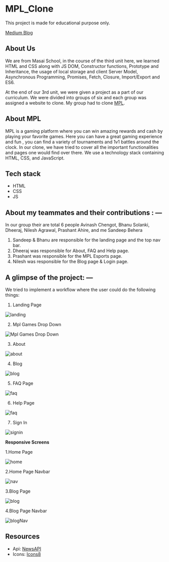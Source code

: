 # MPL_Clone
This project is made for educational purpose only.

[Medium Blog](https://medium.com/@sandeepbeherakbl/how-we-cloned-the-mpl-website-in-5-days-b447b0f81814)

## About Us
We are from Masai School, in the course of the third unit here, we learned HTML and CSS along with JS DOM, Constructor functions, Prototype and Inheritance, the usage of local storage and client Server Model, Asynchronous Programming, Promises, Fetch, Closure, Import/Export and ES6.

At the end of our 3rd unit, we were given a project as a part of our curriculum. We were divided into groups of six and each group was assigned a website to clone. My group had to clone [MPL](https://www.mpl.live/).

## About MPL
MPL is a gaming platform where you can win amazing rewards and cash by playing your favorite games. Here you can have a great gaming experience and fun , you can find a variety of tournaments and 1v1 battles around the clock. In our clone, we have tried to cover all the important functionalities and pages one would find over there. We use a technology stack containing HTML, CSS, and JavaScript.

## Tech stack
- HTML
- CSS
- JS

## About my teammates and their contributions : —

In our group their are total 6 people
Avinash Chengot, Bhanu Solanki, Dheeraj, Nilesh Agrawal, Prashant Ahire, and me Sandeep Behera

1. Sandeep & Bhanu are responsible for the landing page and the top nav bar.
2. Dheeraj was responsible for About, FAQ and Help page.
3. Prashant was responsible for the MPL Esports page.
4. Nilesh was responsible for the Blog page & Login page.

## A glimpse of the project: —

We tried to implement a workflow where the user could do the following things:

1. Landing Page

![landing](./preview/landing.png)

2. Mpl Games Drop Down

![Mpl Games Drop Down](./preview/dropdown.png)

3. About

![about](./preview/about.png)

4. Blog

![blog](./preview/blog.png)

5. FAQ Page

![faq](./preview/faq.png)

6. Help Page

![faq](./preview/help.png)

7. Sign In

![signin](./preview/signin.png)


__Responsive Screens__

1.Home Page

![home](./preview/landing_responsive.png)

2.Home Page Navbar

![nav](./preview/landing_nav_res.png)

3.Blog Page

![blog](./preview/blog_res.png)

4.Blog Page Navbar

![blogNav](./preview/blog_nav_res.png)


## Resources
- Api: [NewsAPI](https://newsapi.org/)
- Icons: [Icons8](https://icons8.com/)


